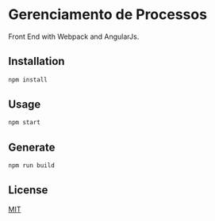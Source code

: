 # Gerenciamento de Processos

Front End with Webpack and AngularJs.

## Installation

```bash
npm install
```

## Usage

```bash
npm start
```

## Generate

```bash
npm run build
```

## License

[MIT](https://choosealicense.com/licenses/mit/)
